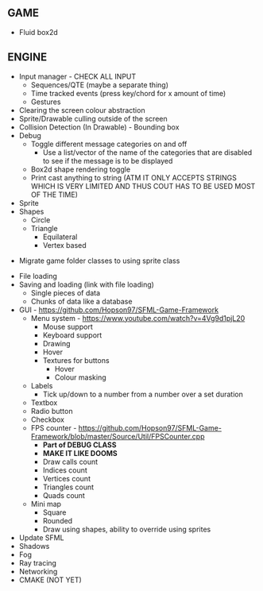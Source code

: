 GAME
-----------------------------------------------------------------
* Fluid box2d


ENGINE
-----------------------------------------------------------------
* Input manager - CHECK ALL INPUT
    - Sequences/QTE (maybe a separate thing)
    - Time tracked events (press key/chord for x amount of time)
    - Gestures
* Clearing the screen colour abstraction
* Sprite/Drawable culling outside of the screen
* Collision Detection (In Drawable) - Bounding box
* Debug
    - Toggle different message categories on and off
        - Use a list/vector of the name of the categories that are disabled to see if the message is to be displayed
    - Box2d shape rendering toggle
    - Print cast anything to string (ATM IT ONLY ACCEPTS STRINGS WHICH IS VERY LIMITED AND THUS COUT HAS TO BE USED MOST OF THE TIME)
* Sprite
* Shapes
    - Circle
    - Triangle
        - Equilateral
        - Vertex based
- Migrate game folder classes to using sprite class
* File loading
* Saving and loading (link with file loading)
    - Single pieces of data
    - Chunks of data like a database
* GUI - https://github.com/Hopson97/SFML-Game-Framework
    - Menu system - https://www.youtube.com/watch?v=4Vg9d1pjL20
        - Mouse support
        - Keyboard support
        - Drawing
        - Hover
        - Textures for buttons 
            - Hover
            - Colour masking
    - Labels
        - Tick up/down to a number from a number over a set duration 
    - Textbox
    - Radio button
    - Checkbox
    - FPS counter - https://github.com/Hopson97/SFML-Game-Framework/blob/master/Source/Util/FPSCounter.cpp
        - **Part of DEBUG CLASS**
        - **MAKE IT LIKE DOOMS**
        - Draw calls count
        - Indices count
        - Vertices count
        - Triangles count
        - Quads count
    - Mini map
        - Square
        - Rounded
        - Draw using shapes, ability to override using sprites
* Update SFML
* Shadows
* Fog
* Ray tracing
* Networking
* CMAKE (NOT YET)
